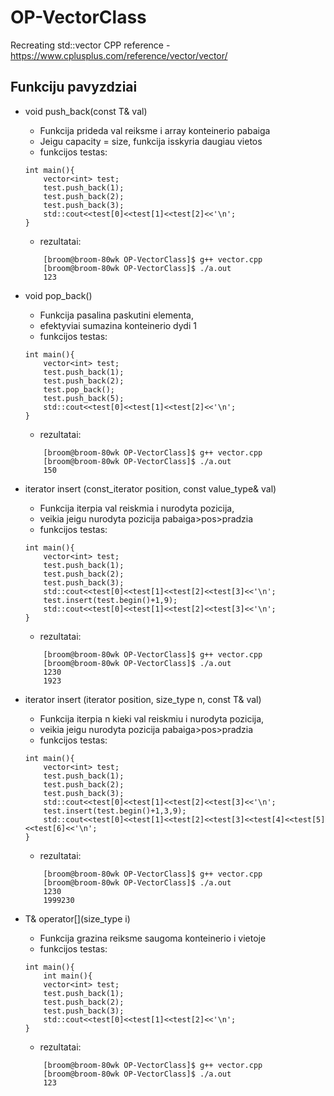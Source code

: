 # OP-VectorClass
Recreating std::vector CPP
reference - https://www.cplusplus.com/reference/vector/vector/

## Funkciju pavyzdziai
* void push_back(const T& val)
    * Funkcija prideda val reiksme i array konteinerio pabaiga
    * Jeigu capacity = size, funkcija isskyria daugiau vietos
    * funkcijos testas:
    ```
    int main(){
        vector<int> test;
        test.push_back(1);
        test.push_back(2);
        test.push_back(3);
        std::cout<<test[0]<<test[1]<<test[2]<<'\n';
    }
    ```
    * rezultatai:
    ```
        [broom@broom-80wk OP-VectorClass]$ g++ vector.cpp 
        [broom@broom-80wk OP-VectorClass]$ ./a.out 
        123
    ```
* void pop_back()
    * Funkcija pasalina paskutini elementa,
    * efektyviai sumazina konteinerio dydi 1
    * funkcijos testas:
    ```
    int main(){
        vector<int> test;
        test.push_back(1);
        test.push_back(2);
        test.pop_back();
        test.push_back(5);
        std::cout<<test[0]<<test[1]<<test[2]<<'\n';
    }
    ```
    * rezultatai:
    ``` 
        [broom@broom-80wk OP-VectorClass]$ g++ vector.cpp 
        [broom@broom-80wk OP-VectorClass]$ ./a.out 
        150
    ```

* iterator insert (const_iterator position, const value_type& val)
    * Funkcija iterpia val reiskmia i nurodyta pozicija,
    * veikia jeigu nurodyta pozicija pabaiga>pos>pradzia
    * funkcijos testas:
    ```
    int main(){
        vector<int> test;
        test.push_back(1);
        test.push_back(2);
        test.push_back(3);
        std::cout<<test[0]<<test[1]<<test[2]<<test[3]<<'\n';
        test.insert(test.begin()+1,9);
        std::cout<<test[0]<<test[1]<<test[2]<<test[3]<<'\n';
    }
    ```
    * rezultatai:
    ``` 
        [broom@broom-80wk OP-VectorClass]$ g++ vector.cpp 
        [broom@broom-80wk OP-VectorClass]$ ./a.out 
        1230
        1923
    ```

* iterator insert (iterator position, size_type n, const T& val)
    * Funkcija iterpia n kieki val reiskmiu i nurodyta pozicija,
    * veikia jeigu nurodyta pozicija pabaiga>pos>pradzia
    * funkcijos testas:
    ```
    int main(){
        vector<int> test;
        test.push_back(1);
        test.push_back(2);
        test.push_back(3);
        std::cout<<test[0]<<test[1]<<test[2]<<test[3]<<'\n';
        test.insert(test.begin()+1,3,9);
        std::cout<<test[0]<<test[1]<<test[2]<<test[3]<<test[4]<<test[5]<<test[6]<<'\n';
    }
    ```
    * rezultatai:
    ``` 
        [broom@broom-80wk OP-VectorClass]$ g++ vector.cpp 
        [broom@broom-80wk OP-VectorClass]$ ./a.out 
        1230
        1999230
    ```
* T& operator[](size_type i)
    * Funkcija grazina reiksme saugoma konteinerio i vietoje
    * funkcijos testas:
    ```
    int main(){
        int main(){
        vector<int> test;
        test.push_back(1);
        test.push_back(2);
        test.push_back(3);
        std::cout<<test[0]<<test[1]<<test[2]<<'\n';
    }
    ```
    * rezultatai:
    ``` 
        [broom@broom-80wk OP-VectorClass]$ g++ vector.cpp 
        [broom@broom-80wk OP-VectorClass]$ ./a.out 
        123
    ```

